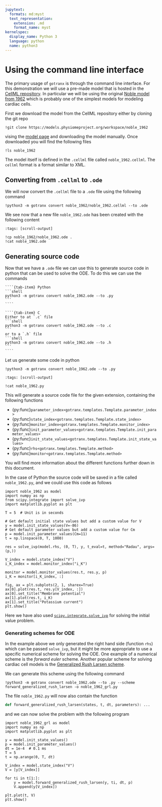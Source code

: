 ```yaml
---
jupytext:
  formats: md:myst
  text_representation:
    extension: .md
    format_name: myst
kernelspec:
  display_name: Python 3
  language: python
  name: python3
---
```


# Using the command line interface

The primary usage of `gotranx` is through the command line interface. For this demonstration we will use a pre-made model that is hosted in the [CellML repository](https://models.physiomeproject.org/cellml). In particular we will be using the original [Noble model from 1962](https://models.physiomeproject.org/e/2a6/noble_1962.cellml/view) which is probably one of the simplest models for modeling cardiac cells.

First we download the model from the CellML repository either by cloning the git repo
```{code-cell} shell
!git clone https://models.physiomeproject.org/workspace/noble_1962
```
vising the [model page](https://models.physiomeproject.org/e/2a6/noble_1962.cellml/view) and downloading the model manually.
Once downloaded you will find the following files
```{code-cell} shell
!ls noble_1962
```
The model itself is defined in the `.cellml` file called `noble_1962.cellml`. The `cellml` format is a format similar to XML.

## Converting from `.cellml` to `.ode`

We will now convert the `.cellml` file to a `.ode` file using the following command
```{code-cell} shell
!python3 -m gotranx convert noble_1962/noble_1962.cellml --to .ode
```
We see now that a new file `noble_1962.ode` has been created with the following content
```{code-cell} shell
:tags: [scroll-output]

!cp noble_1962/noble_1962.ode .
!cat noble_1962.ode
```

## Generating source code
Now that we have a `.ode` file we can use this to generate source code in python that can be used to solve the ODE. To do this we can use the commands


`````{tab-set}
````{tab-item} Python
```shell
python3 -m gotranx convert noble_1962.ode --to .py
```
````

````{tab-item} C
Either to at `.c` file
```shell
python3 -m gotranx convert noble_1962.ode --to .c
```
or to a `.h` file
```shell
python3 -m gotranx convert noble_1962.ode --to .h
```
````
`````

Let us generate some code in python
```{code-cell} shell
!python3 -m gotranx convert noble_1962.ode --to .py
```


```{code-cell} shell
:tags: [scroll-output]

!cat noble_1962.py
```


This will generate a source code file for the given extension, containing the following functions

- {py:func}`parameter_index<gotranx.templates.Template.parameter_index>`
- {py:func}`state_index<gotranx.templates.Template.state_index>`
- {py:func}`monitor_index<gotranx.templates.Template.monitor_index>`
- {py:func}`init_parameter_values<gotranx.templates.Template.init_parameter_values>`
- {py:func}`init_state_values<gotranx.templates.Template.init_state_values>`
- {py:func}`rhs<gotranx.templates.Template.method>`
- {py:func}`monitor<gotranx.templates.Template.method>`


You will find more information about the different functions further down in this document.

In the case of Python the source code will be saved in a file called `noble_1962.py`, and we could use this code as follows

```{code-cell} python
import noble_1962 as model
import numpy as np
from scipy.integrate import solve_ivp
import matplotlib.pyplot as plt

T = 5  # Unit is in seconds

# Get default initial state values but add a custom value for V
y = model.init_state_values(V=-86)
# Get default parameter values but add a custom value for Cm
p = model.init_parameter_values(Cm=11)
t = np.linspace(0, T, 1000)

res = solve_ivp(model.rhs, (0, T), y, t_eval=t, method="Radau", args=(p,))

V_index = model.state_index("V")
i_K_index = model.monitor_index("i_K")

monitor = model.monitor_values(res.t, res.y, p)
i_K = monitor[i_K_index, :]

fig, ax = plt.subplots(2, 1, sharex=True)
ax[0].plot(res.t, res.y[V_index, :])
ax[0].set_title("Membrane potential")
ax[1].plot(res.t, i_K)
ax[1].set_title("Potassium current")
plt.show()
```


Here we have also used [`scipy.integrate.solve_ivp`](https://docs.scipy.org/doc/scipy/reference/generated/scipy.integrate.solve_ivp.html) for solving the initial value problem.


### Generating schemes for ODE
In the example above we only generated the right hand side (function `rhs`) which can be passed `solve_ivp`, but it might be more appropriate to use a specific numerical scheme for solving the ODE. One example of a numerical scheme is the *forward euler*  scheme. Another popular scheme for solving cardiac cell models is the [Generalized Rush Larsen scheme](https://doi.org/10.1109/TBME.2009.2014739).

We can generate this scheme using the following command
```{code-cell} shell
!python3 -m gotranx convert noble_1962.ode --to .py --scheme forward_generalized_rush_larsen -o noble_1962_grl.py
```

The file `noble_1962.py` will now also contain the function
```python
def forward_generalized_rush_larsen(states, t, dt, parameters): ...
```

and we can now solve the problem with the following program
```{code-cell} python
import noble_1962_grl as model
import numpy as np
import matplotlib.pyplot as plt

y = model.init_state_values()
p = model.init_parameter_values()
dt = 1e-4  # 0.1 ms
T = 5
t = np.arange(0, T, dt)

V_index = model.state_index("V")
V = [y[V_index]]

for ti in t[1:]:
    y = model.forward_generalized_rush_larsen(y, ti, dt, p)
    V.append(y[V_index])

plt.plot(t, V)
plt.show()
```
